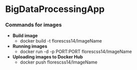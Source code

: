 # BigDataProcessingApp

### Commands for images  
- **Build image**
  - docker build -t florescss14/ImageName
- **Running images**
  - docker run -d -p PORT:PORT florescss14/ImageName
- **Uploading images to Docker Hub**
  - docker push florescss14/ImageName
  
